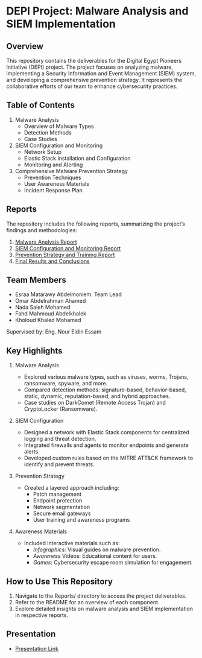 # DEPI Project: Malware Analysis and SIEM Implementation
## Overview
This repository contains the deliverables for the Digital Egypt Pioneers Initiative (DEPI) project. The project focuses on analyzing malware, implementing a Security Information and Event Management (SIEM) system, and developing a comprehensive prevention strategy. It represents the collaborative efforts of our team to enhance cybersecurity practices.

## Table of Contents
1. Malware Analysis
   - Overview of Malware Types
   - Detection Methods
   - Case Studies
2. SIEM Configuration and Monitoring
   - Network Setup
   - Elastic Stack Installation and Configuration
   - Monitoring and Alerting
3. Comprehensive Malware Prevention Strategy
   - Prevention Techniques
   - User Awareness Materials
   - Incident Response Plan

## Reports
The repository includes the following reports, summarizing the project’s findings and methodologies:
1. [Malware Analysis Report](/Malware_Analysis_Project/Week_1)
2. [SIEM Configuration and Monitoring Report](/Malware_Analysis_Project/Week_2/)
3. [Prevention Strategy and Training Report](/Malware_Analysis_Project/Week_3/)
4. [Final Results and Conclusions](/Malware_Analysis_Project/Week_4/)

## Team Members
- Esraa Matarawy Abdelmoniem: Team Lead
- Omar Abdelrahman Ahamed
- Nada Saleh Mohamed
- Fahd Mahmoud Abdelkhalek
- Kholoud Khaled Mohamed
  
Supervised by: Eng. Nour Eldin Essam

## Key Highlights
1. Malware Analysis
   - Explored various malware types, such as viruses, worms, Trojans, ransomware, spyware, and more.
   - Compared detection methods: signature-based, behavior-based, static, dynamic, reputation-based, and hybrid approaches.
   - Case studies on DarkComet (Remote Access Trojan) and CryptoLocker (Ransomware).

2. SIEM Configuration
   - Designed a network with Elastic Stack components for centralized logging and threat detection.
   - Integrated firewalls and agents to monitor endpoints and generate alerts.
   - Developed custom rules based on the MITRE ATT&CK framework to identify and prevent threats.

3. Prevention Strategy
   - Created a layered approach including:
     - Patch management
     - Endpoint protection
     - Network segmentation
     - Secure email gateways
     - User training and awareness programs

4. Awareness Materials
   - Included interactive materials such as:
     - *Infographics*: Visual guides on malware prevention.
     - *Awareness* Videos: Educational content for users.
     - *Games*: Cybersecurity escape room simulation for engagement.

## How to Use This Repository
1. Navigate to the Reports/ directory to access the project deliverables.
2. Refer to the README for an overview of each component.
3. Explore detailed insights on malware analysis and SIEM implementation in respective reports.

## Presentation
- [Presentation Link](https://app.presentations.ai/view/R056z0)
